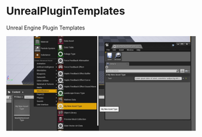 # UnrealPluginTemplates
Unreal Engine Plugin Templates

![overview](https://github.com/HRuivo/UnrealPluginTemplates/blob/CustomAssetType/Docs/images/asset_type_overview.JPG)
